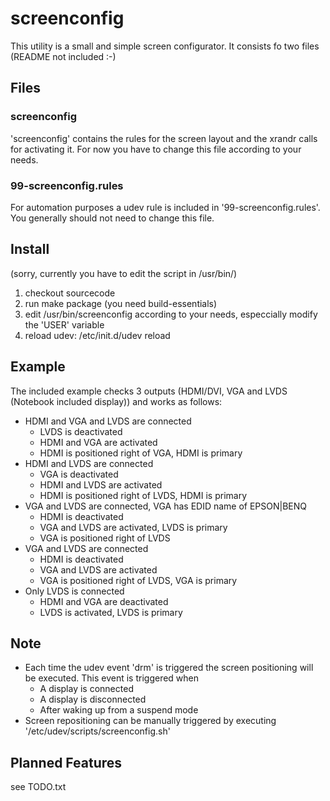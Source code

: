 screenconfig
============

This utility is a small and simple screen configurator. It consists fo two files (README not included :-)

Files
-----

### screenconfig

'screenconfig' contains the rules for the screen layout and the xrandr calls for activating it. For now you have to change this file according to your needs.

### 99-screenconfig.rules

For automation purposes a udev rule is included in '99-screenconfig.rules'. You generally should not need to change this file.

Install
-------

(sorry, currently you have to edit the script in /usr/bin/)

1. checkout sourcecode
2. run make package (you need build-essentials)
3. edit /usr/bin/screenconfig according to your needs, especcially modify the 'USER' variable
4. reload udev: /etc/init.d/udev reload


Example
-------

The included example checks 3 outputs (HDMI/DVI, VGA and LVDS (Notebook included display)) and works as follows:

* HDMI and VGA and LVDS are connected
    * LVDS is deactivated
    * HDMI and VGA are activated
    * HDMI is positioned right of VGA, HDMI is primary
* HDMI and LVDS are connected
    * VGA is deactivated
    * HDMI and LVDS are activated
    * HDMI is positioned right of LVDS, HDMI is primary
* VGA and LVDS are connected, VGA has EDID name of EPSON|BENQ
    * HDMI is deactivated
    * VGA and LVDS are activated, LVDS is primary
    * VGA is positioned right of LVDS
* VGA and LVDS are connected
    * HDMI is deactivated
    * VGA and LVDS are activated
    * VGA is positioned right of LVDS, VGA is primary
* Only LVDS is connected
    * HDMI and VGA are deactivated
    * LVDS is activated, LVDS is primary

Note
----

* Each time the udev event 'drm' is triggered the screen positioning will be executed. This event is triggered when
    * A display is connected
    * A display is disconnected
    * After waking up from a suspend mode
* Screen repositioning can be manually triggered by executing '/etc/udev/scripts/screenconfig.sh'

Planned Features
----------------

see TODO.txt
